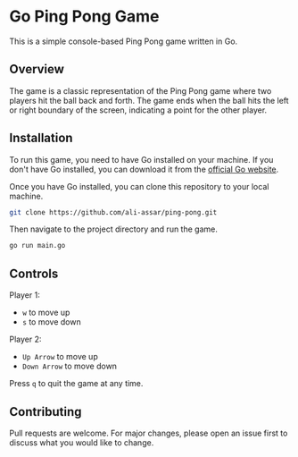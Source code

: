 # Go Ping Pong Game

This is a simple console-based Ping Pong game written in Go.

## Overview

The game is a classic representation of the Ping Pong game where two players hit the ball back and forth. The game ends when the ball hits the left or right boundary of the screen, indicating a point for the other player.

## Installation

To run this game, you need to have Go installed on your machine. If you don't have Go installed, you can download it from the [official Go website](https://golang.org/dl/).

Once you have Go installed, you can clone this repository to your local machine.

```bash
git clone https://github.com/ali-assar/ping-pong.git
```

Then navigate to the project directory and run the game.

```bash
go run main.go
```

## Controls

Player 1:
- `w` to move up
- `s` to move down

Player 2:
- `Up Arrow` to move up
- `Down Arrow` to move down

Press `q` to quit the game at any time.

## Contributing

Pull requests are welcome. For major changes, please open an issue first to discuss what you would like to change.


```
